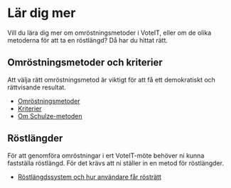 # Lär dig mer

Vill du lära dig mer om omröstningsmetoder i VoteIT, eller om de olika metoderna för att ta en röstlängd? Då har du hittat rätt.

## Omröstningsmetoder och kriterier

Att välja rätt omröstningsmetod är viktigt för att få ett demokratiskt och rättvisande resultat.

- [Omröstningsmetoder](./omrostningsmetoder.md)
- [Kriterier](./kriterier.md)
- [Om Schulze-metoden](schulze.md)

## Röstlängder

För att genomföra omröstningar i ert VoteIT-möte behöver ni kunna fastställa röstlängd. För det krävs att ni ställer in en metod för röstlängder.

- [Röstlängdssystem och hur användare får rösträtt](./rostlangdsystem.md)
